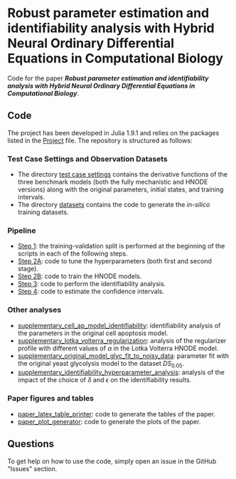# Robust parameter estimation and identifiability analysis with Hybrid Neural Ordinary Differential Equations in Computational Biology
Code for the paper ***Robust parameter estimation and identifiability analysis with Hybrid Neural Ordinary Differential Equations in Computational Biology***.

## Code

The project has been developed in Julia 1.9.1 and relies on the packages listed in the [Project](./Project.toml) file. The repository is structured as follows:

### Test Case Settings and Observation Datasets

- The directory [test case settings](test_case_settings) contains the derivative functions of the three benchmark models (both the fully mechanistic and HNODE versions) along with the original parameters, initial states, and training intervals.
- The directory [datasets](datasets) contains the code to generate the *in-silico* training datasets.

### Pipeline
- [Step 1](): the training-validation split is performed at the beginning of the scripts in each of the following steps.
- [Step 2A](step2a_hyperparameter_tuning): code to tune the hyperparameters (both first and second stage).
- [Step 2B](step2b_model_trainer): code to train the HNODE models.
- [Step 3](step3_parameters_identifiability): code to perform the identifiability analysis.
- [Step 4](step4_confidence_intervals): code to estimate the confidence intervals.

### Other analyses
- [supplementary_cell_ap_model_identifiability](./sup_cell_ap_model_identifiability): identifiability analysis of the parameters in the original cell apoptosis model.
- [supplementary_lotka_volterra_regularization](sup_lotka_volterra_regularization): analysis of the regularizer profile with different values of $\alpha$ in the Lotka Volterra HNODE model.
- [supplementary_original_model_glyc_fit_to_noisy_data](sup_original_model_glyc_fit_to_noisy_data): parameter fit with the original yeast glycolysis model to the dataset $DS_{0.05}$.
- [supplementary_identifiability_hyperparameter_analysis](sup_identifiability_hyperparameter_analysis): analysis of the impact of the choice of $\delta$ and $\epsilon$ on the identifiability results.


### Paper figures and tables
- [paper_latex_table_printer](paper_latex_table_printer): code to generate the tables of the paper.
- [paper_plot_generator](paper_plot_generator): code to generate the plots of the paper.
<!---Cite this work

If you use this code for academic research, you are encouraged to cite the following paper:

```
@article{yazdani2020systems,
  title   = {Systems biology informed deep learning for inferring parameters and hidden dynamics},
  author  = {Yazdani, Alireza and Lu, Lu and Raissi, Maziar and Karniadakis, George Em},
  journal = {PLoS computational biology},
  volume  = {16},
  number  = {11},
  pages   = {e1007575},
  year    = {2020}
}
```
-->

## Questions

To get help on how to use the code, simply open an issue in the GitHub "Issues" section.
